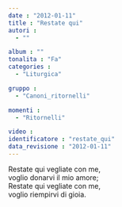 ```yaml
---
date : "2012-01-11"
title : "Restate qui"
autori : 
  - ""

album : ""
tonalita : "Fa"
categories : 
  - "Liturgica"

gruppo : 
  - "Canoni_ritornelli"

momenti : 
  - "Ritornelli"

video : 
identificatore : "restate_qui"
data_revisione : "2012-01-11"
---
```

  
  
Restate qui vegliate con me,  
voglio donarvi il mio amore;  
Restate qui vegliate con me,  
voglio riempirvi di gioia.  
  
  
